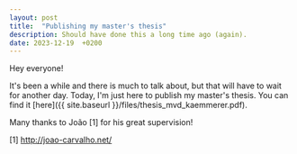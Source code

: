 ```yaml
---
layout: post
title:  "Publishing my master's thesis"
description: Should have done this a long time ago (again).
date: 2023-12-19  +0200
---
```


Hey everyone!

It's been a while and there is much to talk about, but that will have to wait for another day. Today, I'm just here to publish my master's thesis. You can find it [here]({{ site.baseurl }}/files/thesis_mvd_kaemmerer.pdf).

Many thanks to João [1] for his great supervision!

[1] http://joao-carvalho.net/
